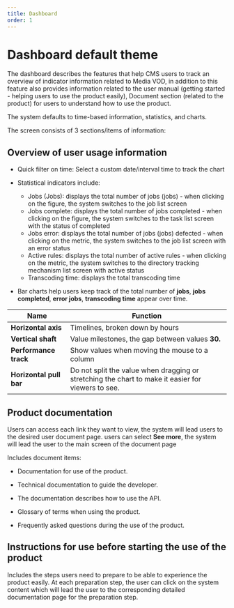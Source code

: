 ```yaml
---
title: Dashboard
order: 1
---
```


# Dashboard default theme

The dashboard describes the features that help CMS users to track an overview of indicator information related to Media VOD, in addition to this feature also provides information related to the user manual (getting started - helping users to use the product easily),  Document section (related to the product) for users to understand how to use the product.

The system defaults to time-based information, statistics, and charts.

The screen consists of 3 sections/items of information:

## Overview of user usage information

- Quick filter on time: Select a custom date/interval time to track the chart

- Statistical indicators include:

  - Jobs (Jobs): displays the total number of jobs (jobs) - when clicking on the figure, the system switches to the job list screen
  - Jobs complete: displays the total number of jobs completed - when clicking on the figure, the system switches to the task list screen with the status of completed
  - Jobs error: displays the total number of jobs (jobs) defected - when clicking on the metric, the system switches to the job list screen with an error status
  - Active rules: displays the total number of active rules - when clicking on the metric, the system switches to the directory tracking mechanism list screen with active status
  - Transcoding time: displays the total transcoding time

- Bar charts help users keep track of the total number of **jobs**, **jobs completed**, **error jobs**, **transcoding time** appear over time.

| Name                    | Function                                                                                           |
| ----------------------- | -------------------------------------------------------------------------------------------------- |
| **Horizontal axis**     | Timelines, broken down by hours                                                                    |
| **Vertical shaft**      | Value milestones, the gap between values **30.**                                                   |
| **Performance track**   | Show values when moving the mouse to a column                                                      |
| **Horizontal pull bar** | Do not split the value when dragging or stretching the chart to make it easier for viewers to see. |

## Product documentation

Users can access each link they want to view, the system will lead users to the desired user document page. users can select **See more**, the system will lead the user to the main screen of the document page

Includes document items:

- Documentation for use of the product.

- Technical documentation to guide the developer.

- The documentation describes how to use the API.

- Glossary of terms when using the product.

- Frequently asked questions during the use of the product.

## Instructions for use before starting the use of the product

Includes the steps users need to prepare to be able to experience the product easily. At each preparation step, the user can click on the system content which will lead the user to the corresponding detailed documentation page for the preparation step.

